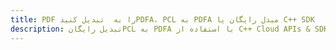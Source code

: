 ---title: PDF را به  تبدیل کنیدPDFA، PCL به PDFA مبدل رایگان یا C++ SDKdescription: تبدیل رایگانPCL به PDFA با استفاده از C++ Cloud APIs & SDK همچنین اسناد PDF را در Cloud ایجاد، ویرایش و رندر کنید.---